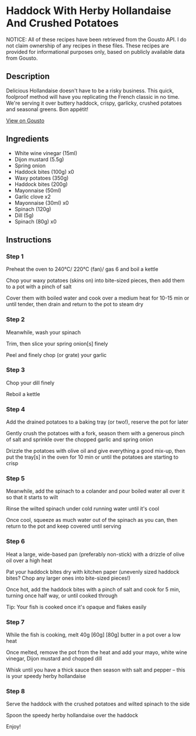 # Haddock With Herby Hollandaise And Crushed Potatoes

NOTICE: All of these recipes have been retrieved from the Gousto API. I do not claim ownership of any recipes in these files. These recipes are provided for informational purposes only, based on publicly available data from Gousto.

## Description

Delicious Hollandaise doesn't have to be a risky business. This quick, foolproof method will have you replicating the French classic in no time. We're serving it over buttery haddock, crispy, garlicky, crushed potatoes and seasonal greens. Bon appétit!

[View on Gousto](https://www.gousto.co.uk/recipes/cookbook/cod-herby-cheats-hollandaise)

## Ingredients

- White wine vinegar (15ml)
- Dijon mustard (5.5g)
- Spring onion
- Haddock bites (100g) x0
- Waxy potatoes (350g)
- Haddock bites (200g)
- Mayonnaise (50ml)
- Garlic clove x2
- Mayonnaise (30ml) x0
- Spinach (120g)
- Dill (5g)
- Spinach (80g) x0

## Instructions


### Step 1

Preheat the oven to 240°C/ 220°C (fan)/ gas 6 and boil a kettle

Chop your waxy potatoes (skins on) into bite-sized pieces, then add them to a pot with a pinch of salt

Cover them with boiled water and cook over a medium heat for 10-15 min or until tender, then drain and return to the pot to steam dry


### Step 2

Meanwhile, wash your spinach

Trim, then slice your spring onion[s] finely

Peel and finely chop (or grate) your garlic


### Step 3

Chop your dill finely

Reboil a kettle


### Step 4

Add the drained potatoes to a baking tray (or two!), reserve the pot for later

Gently crush the potatoes with a fork, season them with a generous pinch of salt and sprinkle over the chopped garlic and spring onion

Drizzle the potatoes with olive oil and give everything a good mix-up, then put the tray[s] in the oven for 10 min or until the potatoes are starting to crisp


### Step 5

Meanwhile, add the spinach to a colander and pour boiled water all over it so that it starts to wilt

Rinse the wilted spinach under cold running water until it's cool

Once cool, squeeze as much water out of the spinach as you can, then return to the pot and keep covered until serving


### Step 6

Heat a large, wide-based pan (preferably non-stick) with a drizzle of olive oil over a high heat

Pat your haddock bites dry with kitchen paper (unevenly sized haddock bites? Chop any larger ones into bite-sized pieces!)

Once hot, add the haddock bites with a pinch of salt and cook for 5 min, turning once half way, or until cooked through

Tip: Your fish is cooked once it's opaque and flakes easily


### Step 7

While the fish is cooking, melt 40g <span class="text-purple">[60g]</span> <span class="text-danger">[80g]</span> butter in a pot over a low heat

Once melted, remove the pot from the heat and add your mayo, white wine vinegar, Dijon mustard and chopped dill

Whisk until you have a thick sauce then season with salt and pepper – this is your speedy herby hollandaise

### Step 8

Serve the haddock with the crushed potatoes and wilted spinach to the side

Spoon the speedy herby hollandaise over the haddock

Enjoy!

